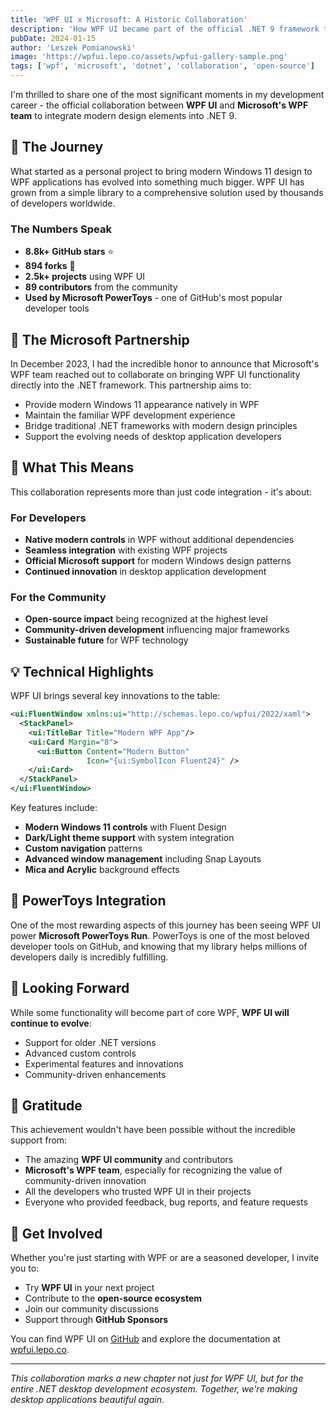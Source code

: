 ```yaml
---
title: 'WPF UI x Microsoft: A Historic Collaboration'
description: 'How WPF UI became part of the official .NET 9 framework through collaboration with Microsoft, marking a significant milestone for the open-source community.'
pubDate: 2024-01-15
author: 'Leszek Pomianowski'
image: 'https://wpfui.lepo.co/assets/wpfui-gallery-sample.png'
tags: ['wpf', 'microsoft', 'dotnet', 'collaboration', 'open-source']
---
```


I'm thrilled to share one of the most significant moments in my development career - the official collaboration between **WPF UI** and **Microsoft's WPF team** to integrate modern design elements into .NET 9.

## 🎯 The Journey

What started as a personal project to bring modern Windows 11 design to WPF applications has evolved into something much bigger. WPF UI has grown from a simple library to a comprehensive solution used by thousands of developers worldwide.

### The Numbers Speak
- **8.8k+ GitHub stars** ⭐
- **894 forks** 🍴
- **2.5k+ projects** using WPF UI
- **89 contributors** from the community
- **Used by Microsoft PowerToys** - one of GitHub's most popular developer tools

## 🤝 The Microsoft Partnership

In December 2023, I had the incredible honor to announce that Microsoft's WPF team reached out to collaborate on bringing WPF UI functionality directly into the .NET framework. This partnership aims to:

- Provide modern Windows 11 appearance natively in WPF
- Maintain the familiar WPF development experience
- Bridge traditional .NET frameworks with modern design principles
- Support the evolving needs of desktop application developers

## 🚀 What This Means

This collaboration represents more than just code integration - it's about:

### For Developers
- **Native modern controls** in WPF without additional dependencies
- **Seamless integration** with existing WPF projects
- **Official Microsoft support** for modern Windows design patterns
- **Continued innovation** in desktop application development

### For the Community
- **Open-source impact** being recognized at the highest level
- **Community-driven development** influencing major frameworks
- **Sustainable future** for WPF technology

## 💡 Technical Highlights

WPF UI brings several key innovations to the table:

```xml
<ui:FluentWindow xmlns:ui="http://schemas.lepo.co/wpfui/2022/xaml">
  <StackPanel>
    <ui:TitleBar Title="Modern WPF App"/>
    <ui:Card Margin="8">
      <ui:Button Content="Modern Button" 
                 Icon="{ui:SymbolIcon Fluent24}" />
    </ui:Card>
  </StackPanel>
</ui:FluentWindow>
```

Key features include:
- **Modern Windows 11 controls** with Fluent Design
- **Dark/Light theme support** with system integration
- **Custom navigation** patterns
- **Advanced window management** including Snap Layouts
- **Mica and Acrylic** background effects

## 🌟 PowerToys Integration

One of the most rewarding aspects of this journey has been seeing WPF UI power **Microsoft PowerToys Run**. PowerToys is one of the most beloved developer tools on GitHub, and knowing that my library helps millions of developers daily is incredibly fulfilling.

## 🔮 Looking Forward

While some functionality will become part of core WPF, **WPF UI will continue to evolve**:
- Support for older .NET versions
- Advanced custom controls
- Experimental features and innovations
- Community-driven enhancements

## 🙏 Gratitude

This achievement wouldn't have been possible without the incredible support from:
- The amazing **WPF UI community** and contributors
- **Microsoft's WPF team**, especially for recognizing the value of community-driven innovation
- All the developers who trusted WPF UI in their projects
- Everyone who provided feedback, bug reports, and feature requests

## 🚀 Get Involved

Whether you're just starting with WPF or are a seasoned developer, I invite you to:
- Try **WPF UI** in your next project
- Contribute to the **open-source ecosystem**
- Join our community discussions
- Support through **GitHub Sponsors**

You can find WPF UI on [GitHub](https://github.com/lepoco/wpfui) and explore the documentation at [wpfui.lepo.co](https://wpfui.lepo.co).

---

*This collaboration marks a new chapter not just for WPF UI, but for the entire .NET desktop development ecosystem. Together, we're making desktop applications beautiful again.*
